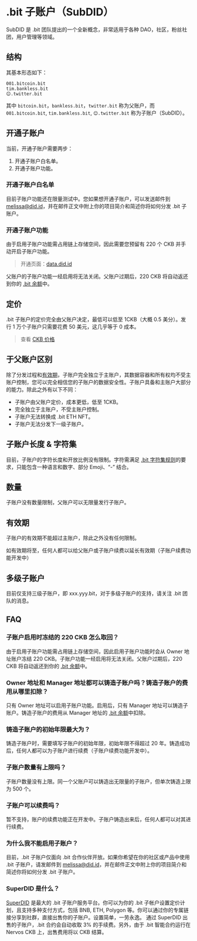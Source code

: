 # .bit 子账户（SubDID）

SubDID 是 .bit 团队提出的一个全新概念，非常适用于各种 DAO，社区，粉丝社团，用户管理等领域。

## 结构
其基本形态如下：

```
001.bitcoin.bit
tim.bankless.bit
😊.twitter.bit
```

其中 `bitcoin.bit`，`bankless.bit`，`twitter.bit` 称为父账户，而 `001.bitcoin.bit`, `tim.bankless.bit`, `😊.twitter.bit` 称为子账户（SubDID）。

## 开通子账户
当前，开通子账户需要两步：
1. 开通子账户白名单。
2. 开通子账户功能。

### 开通子账户白名单
目前子账户功能还在限量测试中。您如果想开通子账户，可以发送邮件到 [melissa@did.id](mailto:melissa@did.id)，并在邮件正文中附上你的项目简介和简述你将如何分发 .bit 子账户。

### 开通子账户功能
由于启用子账户功能需占用链上存储空间，因此需要您预留有 220 个 CKB 并手动开启子账户功能。

> 开通页面：[data.did.id](https://data.did.id/)

父账户的子账户功能一经启用将无法关闭。父账户过期后，220 CKB 将自动返还到你的 [.bit 余额](https://balance.did.id/)中。

## 定价
.bit 子账户的定价完全由父账户决定，最低可以低至 1CKB（大概 0.5 美分）。发行 1 万个子账户只需要花费 50 美元，这几乎等于 0 成本。

> 查看 [CKB 价格](https://coinmarketcap.com/currencies/nervos-network/)

## 于父账户区别
除了分发过程和[有效期](#有效期)，子账户完全独立于主账户，其数据容器和所有权均不受主账户控制，您可以完全相信您的子账户的数据安全性。子账户具备和主账户大部分的能力。除此之外有以下不同：
- 子账户由父账户定价，成本更低，低至 1CKB。
- 完全独立于主账户，不受主账户控制。
- 子账户无法转换成 .bit ETH NFT。
- 子账户无法分发下一级子账户。

## 子账户长度 & 字符集
目前，子账户的字符长度和开放比例没有限制。字符需满足 [.bit 字符集规则](../register-das/charsets)的要求，只能包含一种语言和数字、部分 Emoji、“-” 结合。

## 数量
子账户没有数量限制，父账户可以无限量发行子账户。

## 有效期
子账户的有效期不能超过主账户，除此之外没有任何限制。

如有效期将至，任何人都可以给父账户或子账户续费以延长有效期（子账户续费功能开发中）

## 多级子账户
目前仅支持三级子账户，即 xxx.yyy.bit，对于多级子账户的支持，请关注 .bit 团队的消息。


## FAQ
### 子账户启用时冻结的 220 CKB 怎么取回？

由于启用子账户功能需占用链上存储空间，因此启用子账户功能时会从 Owner 地址账户冻结 220 CKB。子账户功能一经启用将无法关闭。父账户过期后，220 CKB 将自动返还到你的 [.bit 余额](https://balance.did.id/)中。

### Owner 地址和 Manager 地址都可以铸造子账户吗？铸造子账户的费用从哪里扣除？

只有 Owner 地址可以启用子账户功能。启用后，只有 Manager 地址可以铸造子账户。铸造子账户的费用从 Manager 地址的 [.bit 余额](https://balance.did.id/)中扣除。

### 铸造子账户的初始年限最大为？

铸造子账户时，需要填写子账户的初始年限，初始年限不得超过 20 年。铸造成功后，任何人都可以为子账户进行续费（子账户续费功能开发中）。

### 子账户数量有上限吗？

子账户数量没有上限。同一个父账户可以铸造出无限量的子账户，但单次铸造上限为 500 个。

### 子账户可以续费吗？

暂不支持，账户的续费功能正在开发中。子账户铸造出来后，任何人都可以对其进行续费。

### 为什么我不能启用子账户？

目前，.bit 子账户仅面向 .bit 合作伙伴开放。如果你希望在你的社区或产品中使用 .bit 子账户，请发邮件到 [melissa@did.id](mailto:melissa@did.id)，并在邮件正文中附上你的项目简介和简述你将如何分发 .bit 子账户。

### SuperDID 是什么？

[SuperDID](https://superdid.id/) 是最大的 .bit 子账户服务平台。你可以为你的 .bit 子帐户设置定价计划，且支持多种支付方式，包括 BNB, ETH, Polygon 等。你可以通过你的专属链接分享到社群，直接出售你的子账户。设置简单，一劳永逸。
通过 SuperDID 出售的子账户，.bit 合约会自动收取 3% 的手续费。另外，由于 .bit 智能合约运行在 Nervos CKB 上，出售费用将以 CKB 结算。
